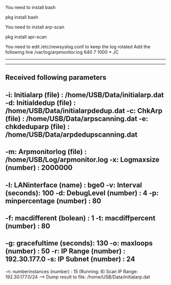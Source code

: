 You need to install bash

pkg install bash

You need to install arp-scan

pkg install apr-scan

You need to edit /etc/newsyslog.conf to keep the log rotated
Add the following line
/var/log/arpmonitor.log                 640  7     1000 *     JC

-----------------------------
 -----------------------------------------------------------
 Received following parameters
 -----------------------------------------------------------
 -i: Initialarp       (file)   : /home/USB/Data/initialarp.dat
 -d: Initialdedup     (file)   : /home/USB/Data/initialarpdedup.dat
 -c: ChkArp           (file)   : /home/USB/Data/arpscanning.dat
 -e: chkdeduparp      (file)   : /home/USB/Data/arpdedupscanning.dat
 -----------------------------------------------------------
 -m: Arpmonitorlog    (file)   : /home/USB/Log/arpmonitor.log
 -x: Logmaxsize       (number) : 2000000
 -----------------------------------------------------------
 -l: LANinterface     (name)   : bge0
 -v: Interval         (seconds): 100
 -d: DebugLevel       (number) : 4
 -p: minpercentage    (number) : 80
 -----------------------------------------------------------
 -f: macdifferent     (bolean) : 1
 -t: macdiffpercent   (number) : 80
 -----------------------------------------------------------
 -g: gracefultime     (seconds): 130
 -o: maxloops         (number) : 50
 -r: IP Range         (number) : 192.30.177.0
 -s: IP Subnet        (number) : 24
 -----------------------------------------------------------
 -n: numberinstances  (number) : 15  (Running:        6)
Scan IP Range: 192.30.177.0/24 --> Dump result to file: /home/USB/Data/initialarp.dat
